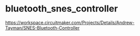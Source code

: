 # bluetooth_snes_controller

https://workspace.circuitmaker.com/Projects/Details/Andrew-Tayman/SNES-Bluetooth-Controller
